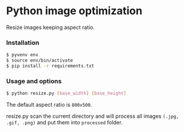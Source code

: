 # Python image optimization

Resize images keeping aspect ratio.

### Installation

```sh
$ pyvenv env
$ source env/bin/activate
$ pip install -r requirements.txt
```
### Usage and options
```sh
$ python resize.py [base_width] [base_height]
```

The default aspect ratio is ``800x500``.

resize.py scan the current directory and will process all images ```(.jpg, .gif, .png)``` and put them into ```processed``` folder.

